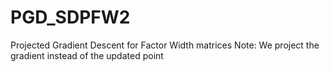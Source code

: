 # PGD_SDPFW2
Projected Gradient Descent for Factor Width matrices
Note: We project the gradient instead of the updated point
